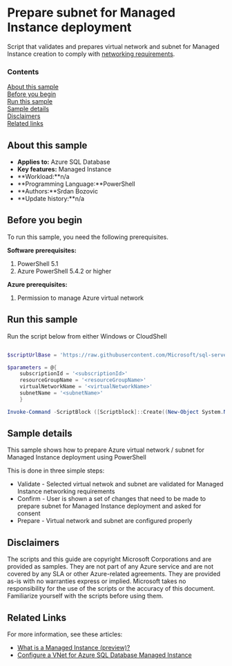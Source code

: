 # Prepare subnet for Managed Instance deployment

Script that validates and prepares virtual network and subnet for Managed Instance creation to comply with [networking requirements](https://docs.microsoft.com/azure/sql-database/sql-database-managed-instance-vnet-configuration#requirements).

### Contents

[About this sample](#about-this-sample)<br/>
[Before you begin](#before-you-begin)<br/>
[Run this sample](#run-this-sample)<br/>
[Sample details](#sample-details)<br/>
[Disclaimers](#disclaimers)<br/>
[Related links](#related-links)<br/>


<a name=about-this-sample></a>

## About this sample

- **Applies to:** Azure SQL Database
- **Key features:**  Managed Instance
- **Workload:**n/a
- **Programming Language:**PowerShell
- **Authors:**Srdan Bozovic
- **Update history:**n/a

<a name=before-you-begin></a>

## Before you begin

To run this sample, you need the following prerequisites.

**Software prerequisites:**

1. PowerShell 5.1
2. Azure PowerShell 5.4.2 or higher

**Azure prerequisites:**

1. Permission to manage Azure virtual network

<a name=run-this-sample></a>

## Run this sample

Run the script below from either Windows or CloudShell

```powershell

$scriptUrlBase = 'https://raw.githubusercontent.com/Microsoft/sql-server-samples/master/samples/manage/azure-sql-db-managed-instance/prepare-subnet'

$parameters = @{
    subscriptionId = '<subscriptionId>'
    resourceGroupName = '<resourceGroupName>'
    virtualNetworkName = '<virtualNetworkName>'
    subnetName = '<subnetName>'
    }

Invoke-Command -ScriptBlock ([Scriptblock]::Create((New-Object System.Net.WebClient).DownloadString($scriptUrlBase+'/prepareSubnet.ps1'))) -ArgumentList $parameters

```

<a name=sample-details></a>

## Sample details

This sample shows how to prepare Azure virtual network / subnet for Managed Instance deployment using PowerShell

This is done in three simple steps:
- Validate - Selected virtual netwok and subnet are validated for Managed Instance networking requirements
- Confirm - User is shown a set of changes that need to be made to prepare subnet for Managed Instance deployment and asked for consent
- Prepare - Virtual network and subnet are configured properly

<a name=disclaimers></a>

## Disclaimers
The scripts and this guide are copyright Microsoft Corporations and are provided as samples. They are not part of any Azure service and are not covered by any SLA or other Azure-related agreements. They are provided as-is with no warranties express or implied. Microsoft takes no responsibility for the use of the scripts or the accuracy of this document. Familiarize yourself with the scripts before using them.

<a name=related-links></a>

## Related Links
<!-- Links to more articles. Remember to delete "en-us" from the link path. -->

For more information, see these articles:

- [What is a Managed Instance (preview)?](https://docs.microsoft.com/azure/sql-database/sql-database-managed-instance)
- [Configure a VNet for Azure SQL Database Managed Instance](https://docs.microsoft.com/azure/sql-database/sql-database-managed-instance-vnet-configuration)